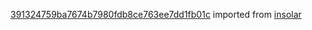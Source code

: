 [391324759ba7674b7980fdb8ce763ee7dd1fb01c](https://github.com/insolar/insolar/commit/391324759ba7674b7980fdb8ce763ee7dd1fb01c) imported from [insolar](https://github.com/insolar/insolar)
